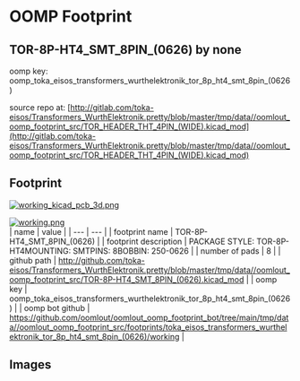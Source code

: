 # OOMP Footprint  
## TOR-8P-HT4_SMT_8PIN_(0626)  by none  
  
oomp key: oomp_toka_eisos_transformers_wurthelektronik_tor_8p_ht4_smt_8pin_(0626)  
  
source repo at: [http://gitlab.com/toka-eisos/Transformers_WurthElektronik.pretty/blob/master/tmp/data//oomlout_oomp_footprint_src/TOR_HEADER_THT_4PIN_(WIDE).kicad_mod](http://gitlab.com/toka-eisos/Transformers_WurthElektronik.pretty/blob/master/tmp/data//oomlout_oomp_footprint_src/TOR_HEADER_THT_4PIN_(WIDE).kicad_mod)  
## Footprint  
  
[![working_kicad_pcb_3d.png](working_kicad_pcb_3d_600.png)](working_kicad_pcb_3d.png)  
  
[![working.png](working_600.png)](working.png)  
| name | value | 
| --- | --- | 
| footprint name | TOR-8P-HT4_SMT_8PIN_(0626) | 
| footprint description | PACKAGE STYLE: TOR-8P-HT4MOUNTING: SMTPINS: 8BOBBIN: 250-0626 | 
| number of pads | 8 | 
| github path | http://github.com/toka-eisos/Transformers_WurthElektronik.pretty/blob/master/tmp/data//oomlout_oomp_footprint_src/TOR-8P-HT4_SMT_8PIN_(0626).kicad_mod | 
| oomp key | oomp_toka_eisos_transformers_wurthelektronik_tor_8p_ht4_smt_8pin_(0626) | 
| oomp bot github | https://github.com/oomlout/oomlout_oomp_footprint_bot/tree/main/tmp/data//oomlout_oomp_footprint_src/footprints/toka_eisos_transformers_wurthelektronik_tor_8p_ht4_smt_8pin_(0626)/working | 
## Images  
